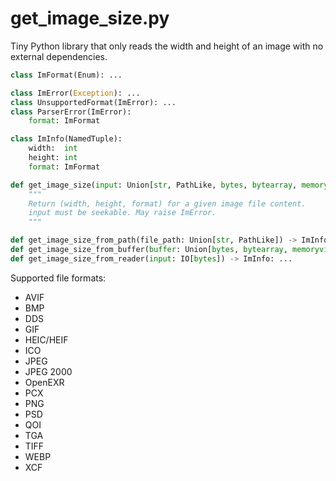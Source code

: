 get_image_size.py
=================

Tiny Python library that only reads the width and height of an image with no external dependencies.

```Python
class ImFormat(Enum): ...

class ImError(Exception): ...
class UnsupportedFormat(ImError): ...
class ParserError(ImError):
    format: ImFormat

class ImInfo(NamedTuple):
    width:  int
    height: int
    format: ImFormat

def get_image_size(input: Union[str, PathLike, bytes, bytearray, memoryview, IO[bytes]]) -> ImInfo:
    """
    Return (width, height, format) for a given image file content.
    input must be seekable. May raise ImError.
    """

def get_image_size_from_path(file_path: Union[str, PathLike]) -> ImInfo: ...
def get_image_size_from_buffer(buffer: Union[bytes, bytearray, memoryview]) -> ImInfo: ...
def get_image_size_from_reader(input: IO[bytes]) -> ImInfo: ...
```

Supported file formats:

* AVIF
* BMP
* DDS
* GIF
* HEIC/HEIF
* ICO
* JPEG
* JPEG 2000
* OpenEXR
* PCX
* PNG
* PSD
* QOI
* TGA
* TIFF
* WEBP
* XCF
